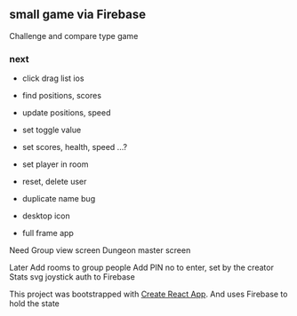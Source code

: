 ## small game via Firebase ##

Challenge and compare type game

### next ###

- click drag list ios
- find positions, scores
- update positions, speed

- set toggle value
- set scores, health, speed ...?
- set player in room
- reset, delete user

- duplicate name bug
- desktop icon
- full frame app

Need
    Group view screen
    Dungeon master screen


Later
    Add rooms to group people
    Add PIN no to enter, set by the creator
    Stats
    svg joystick
    auth to Firebase

This project was bootstrapped with [Create React App](https://github.com/facebookincubator/create-react-app).
And uses Firebase to hold the state


